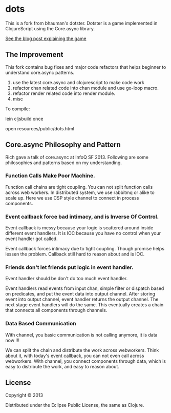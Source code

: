 # dots

This is a fork from bhauman's dotster. Dotster is a game implemented in ClojureScript using the Core.async library.

[See the blog post explaining the game](http://rigsomelight.com/2013/08/12/clojurescript-core-async-dots-game.html)


## The Improvement

This fork contains bug fixes and major code refactors that helps beginner to understand core.async patterns.

  1. use the latest core.async and clojurescript to make code work
  2. refactor chan related code into chan module and use go-loop macro.
  3. refactor render related code into render module.
  4. misc

To compile:

  lein cljsbuild once

  open resources/public/dots.html


## Core.async Philosophy and Pattern

Rich gave a talk of core.async at InfoQ SF 2013. Following are some philosophies and patterns based on my understanding.


### Function Calls Make Poor Machine.

Function call chains are tight coupling. You can not split function calls across web workers. In distributed system, we use rabbitmq or alike to scale up. Here we use CSP style channel to connect in process components.

### Event callback force bad intimacy, and is Inverse Of Control. 

Event callback is messy because your logic is scattered around inside different event handlers. It is IOC because you have no control when your event handler got called.

Event callback forces intimacy due to tight coupling. Though promise helps lessen the problem. Callback still hard to reason about and is IOC.

### Friends don't let friends put logic in event handler.

Event handler should be don't do too much event handler.

Event handlers read events from input chan, simple filter or dispatch based on predicates, and put the event data into output channel. 
After storing event into output channel, event handler returns the output channel. The next stage event handlers will do the same. This eventually creates a chain that connects all components through channels.

### Data Based Communication 

With channel, you basic communication is not calling anymore, it is data now !!! 

We can split the chain and distribute the work across webworkers. Think about it, with today's event callback, you can not even call across webworkers. With channel, you connect components through data, which is easy to distribute the work, and easy to reason about.



## License

Copyright © 2013

Distributed under the Eclipse Public License, the same as Clojure.
